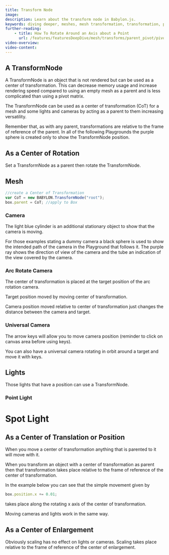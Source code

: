 ```yaml
---
title: Transform Node
image:
description: Learn about the transform node in Babylon.js.
keywords: diving deeper, meshes, mesh transformation, transformation, parent, pivot, transform node
further-reading:
    - title: How To Rotate Around an Axis about a Point
      url: /features/featuresDeepDive/mesh/transforms/parent_pivot/pivot
video-overview:
video-content:
---
```


## A TransformNode

A TransformNode is an object that is not rendered but can be used as a center of transformation. This can decrease memory usage and increase rendering speed compared to using an empty mesh as a parent and is less complicated than using a pivot matrix.

The TransformNode can be used as a center of transformation (CoT) for a mesh and some lights and cameras by acting as a parent to them increasing versatility.

Remember that, as with any parent, transformations are relative to the frame of reference of the parent.
In all of the following Playgrounds the purple sphere is created only to show the TransformNode position.

## As a Center of Rotation

Set a TransformNode as a parent then rotate the TransformNode.

## Mesh

```javascript
//create a Center of Transformation
var CoT = new BABYLON.TransformNode("root");
box.parent = CoT; //apply to Box
```

<Playground id="#2JKA91" title="Center of Transform At Box Center" description="Simple example of the center of transform at a box center."/>
<Playground id="#2JKA91#1" title="Center of Transform Offset" description="Simple example of a center of transform offset."/>
<Playground id="#2JKA91#2" title="Box Rotating about its Local Axes" description="Simple example of a box rotating about its local axes."/>

### Camera

The light blue cylinder is an additional stationary object to show that the camera is moving.

For those examples stating a dummy camera a black sphere is used to show the intended path of the camera in the Playground that follows it. The purple ray shows the direction of view of the camera and the tube an indication of the view covered by the camera.

### Arc Rotate Camera

The center of transformation is placed at the target position of the arc rotation camera.  
<Playground id="#PP962K#1" title="Rotating Dummy Camera" description="Simple example of a rotating dummy camera."/>
<Playground id="#2JKA91#4" title="Rotating Arc Camera" description="Simple example of a rotating arc camera."/>

Target position moved by moving center of transformation.  
<Playground id="#PP962K#2" title="Rotating Dummy Camera" description="Simple example of a rotating dummy camera."/>
<Playground id="#2JKA91#5" title="Rotating Arc Camera" description="Simple example of a rotating arc camera."/>

Camera position moved relative to center of transformation just changes the distance between the camera and target.  
<Playground id="#PP962K#3" title="Rotating Dummy Camera" description="Simple example of a rotating dummy camera."/>
<Playground id="#2JKA91#6" title="Rotating Arc Camera" description="Simple example of a rotating arc camera."/>

### Universal Camera

The arrow keys will allow you to move camera position (reminder to click on canvas area before using keys).  
<Playground id="#2JKA91#8" title="Rotating Universal Camera 1" description="Simple example of a rotating universal camera."/>

You can also have a universal camera rotating in orbit around a target and move it with keys.  
<Playground id="#2JKA91#9" title="Rotating Universal Camera 2" description="Simple example of a rotating universal camera."/>

## Lights

Those lights that have a position can use a TransformNode.

### Point Light

<Playground id="#2JKA91#10" title="Rotating Point Light" description="Simple example of a rotating point light."/>

# Spot Light

<Playground id="#2JKA91#11" title="Rotating Spot Light" description="Simple example of a rotating spot light."/>

## As a Center of Translation or Position

When you move a center of transformation anything that is parented to it will move with it.

When you transform an object with a center of transformation as parent then that transformation takes place relative to the frame of reference of the center of transformation.

In the example below you can see that the simple movement given by

```javascript
box.position.x += 0.01;
```

takes place along the rotating x axis of the center of transformation.

<Playground id="#2JKA91#12" title="Box Translation" description="Simple example of a box translation."/>

Moving cameras and lights work in the same way.

## As a Center of Enlargement

Obviously scaling has no effect on lights or cameras. Scaling takes place relative to the frame of reference of the center of enlargement.

<Playground id="#2JKA91#13" title="Box Scaling" description="Simple example of box scaling."/>
